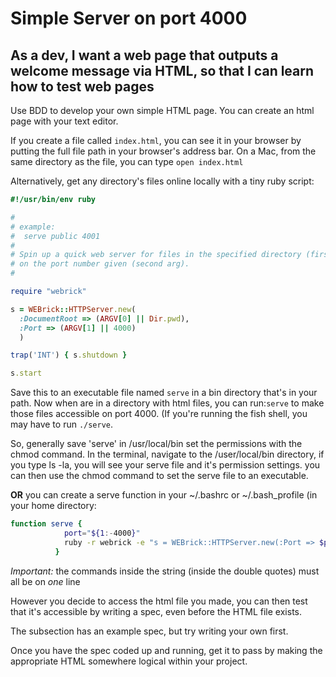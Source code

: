 # Simple Server on port 4000

## As a dev, I want a web page that outputs a welcome message via HTML, so that I can learn how to test web pages

Use BDD to develop your own simple HTML page. You can create an html page with your text editor.

If you create a file called `index.html`, you can see it in your browser by putting the full file path in your browser's address bar. On a Mac, from the same directory as the file, you can type `open index.html`

Alternatively, get any directory's files online locally with a tiny ruby script:

```ruby
#!/usr/bin/env ruby

#
# example:
#  serve public 4001
#
# Spin up a quick web server for files in the specified directory (first arg)
# on the port number given (second arg).
#

require "webrick"

s = WEBrick::HTTPServer.new(
  :DocumentRoot => (ARGV[0] || Dir.pwd),
  :Port => (ARGV[1] || 4000)
  )

trap('INT') { s.shutdown }

s.start
```

Save this to an executable file named `serve` in a bin directory that's in your path. Now when are in a directory with html files, you can run:`serve` to make those files accessible on port 4000. (If you're running the fish shell, you may have to run `./serve`.

So, generally save 'serve' in /usr/local/bin set the permissions with the chmod command.  In the terminal, navigate to the /user/local/bin directory, if you type ls -la, you will see your serve file and it's permission settings.  you can then use the chmod command to set the serve file to an executable.


**OR** you can create a serve function in your ~/.bashrc or ~/.bash_profile (in your home directory:

```bash
function serve {
            port="${1:-4000}"
            ruby -r webrick -e "s = WEBrick::HTTPServer.new(:Port => $port, :DocumentRoot => Dir.pwd); trap('INT') { s.shutdown }; s.start"
          }
  ```

  *Important:* the commands inside the string (inside the double quotes) must all be on *one* line

However you decide to access the html file you made, you can then test that it's accessible by writing a spec, even before the HTML file exists.

The subsection has an example spec, but try writing your own first.

Once you have the spec coded up and running, get it to pass by making the appropriate HTML somewhere logical within your project.
